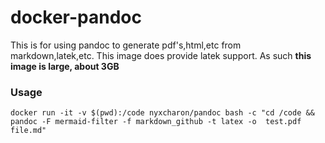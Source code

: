 # docker-pandoc  

This is for using pandoc to generate pdf's,html,etc from markdown,latek,etc.
This image does provide latek support. As such **this image is large, about 3GB**

### Usage
```
docker run -it -v $(pwd):/code nyxcharon/pandoc bash -c "cd /code && pandoc -F mermaid-filter -f markdown_github -t latex -o  test.pdf  file.md"
```
